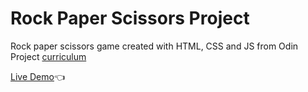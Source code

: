 # Rock Paper Scissors Project

Rock paper scissors game created with HTML, CSS and JS from Odin Project [curriculum](https://www.theodinproject.com/lessons/foundations-rock-paper-scissors])

[Live Demo]([https://jamesnan.github.io/Rock-Paper-Scissors/)👈
